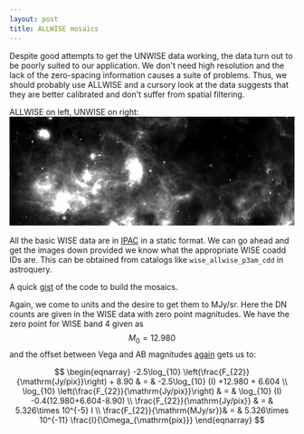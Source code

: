 ```yaml
---
layout: post
title: ALLWISE mosaics
---
```


Despite good attempts to get the UNWISE data working, the data turn out to be poorly suited to our application.  We don't need high resolution and the lack of the zero-spacing information causes a suite of problems.  Thus, we should probably use ALLWISE and a cursory look at the data suggests that they are better calibrated and don't suffer from spatial filtering.  

ALLWISE on left, UNWISE on right:
![ALLWISE vs UNWISE](/images/allwise_vs_unwise.png)

All the basic WISE data are in [IPAC](http://irsa.ipac.caltech.edu/ibe/) in a static format.  We can go ahead and get the images down provided we know what the appropriate WISE coadd IDs are.  This can be obtained from catalogs like `wise_allwise_p3am_cdd` in astroquery.

A quick [gist](https://gist.github.com/low-sky/781c8c1397e1661669e1) of the code to build the mosaics.

Again, we come to units and the desire to get them to MJy/sr.  Here the DN counts are given in the WISE data with zero point magnitudes.  We have the zero point for WISE band 4 given as $$M_0 = 12.980$$ and the offset between Vega and AB magnitudes [again](http://low-sky.github.io/unwise-units/) gets us to:

$$
\begin{eqnarray}
-2.5\log_{10} \left(\frac{F_{22}}{\mathrm{Jy/pix}}\right) + 8.90 & = & -2.5\log_{10} (I) +12.980 + 6.604 \\
\log_{10} \left(\frac{F_{22}}{\mathrm{Jy/pix}}\right) & = & \log_{10} (I) -0.4(12.980+6.604-8.90) \\
\frac{F_{22}}{\mathrm{Jy/pix}} & = & 5.326\times 10^{-5} I \\
\frac{F_{22}}{\mathrm{MJy/sr}}& = & 5.326\times 10^{-11} \frac{I}{\Omega_{\mathrm{pix}}}
\end{eqnarray}
$$
